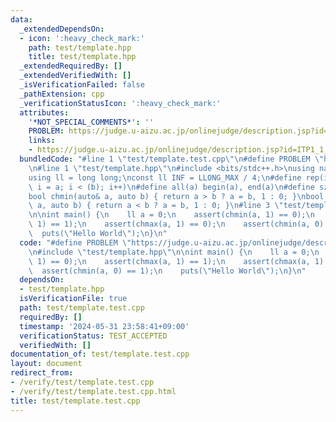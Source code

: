 ```yaml
---
data:
  _extendedDependsOn:
  - icon: ':heavy_check_mark:'
    path: test/template.hpp
    title: test/template.hpp
  _extendedRequiredBy: []
  _extendedVerifiedWith: []
  _isVerificationFailed: false
  _pathExtension: cpp
  _verificationStatusIcon: ':heavy_check_mark:'
  attributes:
    '*NOT_SPECIAL_COMMENTS*': ''
    PROBLEM: https://judge.u-aizu.ac.jp/onlinejudge/description.jsp?id=ITP1_1_A
    links:
    - https://judge.u-aizu.ac.jp/onlinejudge/description.jsp?id=ITP1_1_A
  bundledCode: "#line 1 \"test/template.test.cpp\"\n#define PROBLEM \"https://judge.u-aizu.ac.jp/onlinejudge/description.jsp?id=ITP1_1_A\"\
    \n#line 1 \"test/template.hpp\"\n#include <bits/stdc++.h>\nusing namespace std;\n\
    using ll = long long;\nconst ll INF = LLONG_MAX / 4;\n#define rep(i, a, b) for(ll\
    \ i = a; i < (b); i++)\n#define all(a) begin(a), end(a)\n#define sz(a) ssize(a)\n\
    bool chmin(auto& a, auto b) { return a > b ? a = b, 1 : 0; }\nbool chmax(auto&\
    \ a, auto b) { return a < b ? a = b, 1 : 0; }\n#line 3 \"test/template.test.cpp\"\
    \n\nint main() {\n    ll a = 0;\n    assert(chmin(a, 1) == 0);\n    assert(chmax(a,\
    \ 1) == 1);\n    assert(chmax(a, 1) == 0);\n    assert(chmin(a, 0) == 1);\n  \
    \  puts(\"Hello World\");\n}\n"
  code: "#define PROBLEM \"https://judge.u-aizu.ac.jp/onlinejudge/description.jsp?id=ITP1_1_A\"\
    \n#include \"test/template.hpp\"\n\nint main() {\n    ll a = 0;\n    assert(chmin(a,\
    \ 1) == 0);\n    assert(chmax(a, 1) == 1);\n    assert(chmax(a, 1) == 0);\n  \
    \  assert(chmin(a, 0) == 1);\n    puts(\"Hello World\");\n}\n"
  dependsOn:
  - test/template.hpp
  isVerificationFile: true
  path: test/template.test.cpp
  requiredBy: []
  timestamp: '2024-05-31 23:58:41+09:00'
  verificationStatus: TEST_ACCEPTED
  verifiedWith: []
documentation_of: test/template.test.cpp
layout: document
redirect_from:
- /verify/test/template.test.cpp
- /verify/test/template.test.cpp.html
title: test/template.test.cpp
---
```

